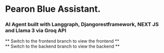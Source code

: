 # Pearon Blue Assistant.

### AI Agent built with Langgraph, Djangorestframework, NEXT JS and Llama 3 via Groq API
** Switch to the frontend branch to view the frontend **   
** Switch to the backend branch to view the backend **

